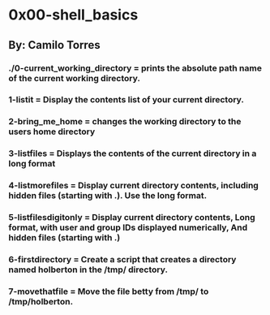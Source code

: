 # 0x00-shell_basics
## By: Camilo Torres
### ./0-current_working_directory = prints the absolute path name of the current working directory.
### 1-listit = Display the contents list of your current directory.
### 2-bring_me_home = changes the working directory to the users home directory
### 3-listfiles = Displays the contents of the current directory in a long format
### 4-listmorefiles = Display current directory contents, including hidden files (starting with .). Use the long format.
### 5-listfilesdigitonly = Display current directory contents, Long format, with user and group IDs displayed numerically, And hidden files (starting with .)
### 6-firstdirectory = Create a script that creates a directory named holberton in the /tmp/ directory.
### 7-movethatfile = Move the file betty from /tmp/ to /tmp/holberton.